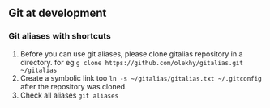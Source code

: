 ## Git at development

### Git aliases with shortcuts 

1. Before you can use git aliases, please clone gitalias repository in a directory.
   for eg `g clone https://github.com/olekhy/gitalias.git ~/gitalias `
1. Create a symbolic link too `ln -s ~/gitalias/gitalias.txt ~/.gitconfig` after the repository was cloned.
1. Check all aliases `git aliases`

